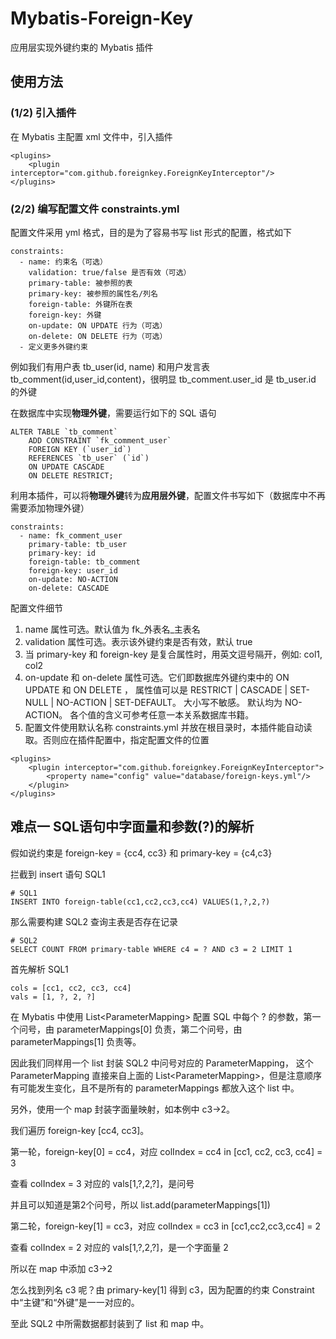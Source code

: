 # Mybatis-Foreign-Key
应用层实现外键约束的 Mybatis 插件

## 使用方法
### (1/2) 引入插件
在 Mybatis 主配置 xml 文件中，引入插件
~~~
<plugins>
    <plugin interceptor="com.github.foreignkey.ForeignKeyInterceptor"/>
</plugins>
~~~
### (2/2) 编写配置文件 constraints.yml
配置文件采用 yml 格式，目的是为了容易书写 list 形式的配置，格式如下
~~~
constraints:
  - name: 约束名（可选）
    validation: true/false 是否有效（可选）
    primary-table: 被参照的表
    primary-key: 被参照的属性名/列名
    foreign-table: 外键所在表
    foreign-key: 外键
    on-update: ON UPDATE 行为（可选）
    on-delete: ON DELETE 行为（可选）
  - 定义更多外键约束
~~~
例如我们有用户表 tb_user(id, name) 和用户发言表 tb_comment(id,user_id,content)，很明显 tb_comment.user_id 是 tb_user.id 的外键

在数据库中实现**物理外键**，需要运行如下的 SQL 语句
~~~
ALTER TABLE `tb_comment`
    ADD CONSTRAINT `fk_comment_user`
    FOREIGN KEY (`user_id`)
    REFERENCES `tb_user` (`id`)
    ON UPDATE CASCADE
    ON DELETE RESTRICT;
~~~
利用本插件，可以将**物理外键**转为**应用层外键**，配置文件书写如下（数据库中不再需要添加物理外键）
~~~
constraints:
  - name: fk_comment_user
    primary-table: tb_user
    primary-key: id
    foreign-table: tb_comment
    foreign-key: user_id
    on-update: NO-ACTION
    on-delete: CASCADE
~~~
配置文件细节
1. name 属性可选。默认值为 fk_外表名_主表名
2. validation 属性可选。表示该外键约束是否有效，默认 true
3. 当 primary-key 和 foreign-key 是复合属性时，用英文逗号隔开，例如: col1, col2
4. on-update 和 on-delete 属性可选。它们即数据库外键约束中的 ON UPDATE 和 ON DELETE ，
属性值可以是 RESTRICT | CASCADE | SET-NULL | NO-ACTION | SET-DEFAULT。
大小写不敏感。
默认均为 NO-ACTION。
各个值的含义可参考任意一本关系数据库书籍。
5. 配置文件使用默认名称 constraints.yml 并放在根目录时，本插件能自动读取。否则应在插件配置中，指定配置文件的位置 
~~~
<plugins>
    <plugin interceptor="com.github.foreignkey.ForeignKeyInterceptor">
        <property name="config" value="database/foreign-keys.yml"/>
    </plugin>
</plugins>
~~~

## 难点一 SQL语句中字面量和参数(?)的解析
假如说约束是 foreign-key = {cc4, cc3} 和 primary-key = {c4,c3}

拦截到 insert 语句 SQL1

~~~
# SQL1
INSERT INTO foreign-table(cc1,cc2,cc3,cc4) VALUES(1,?,2,?)
~~~

那么需要构建 SQL2 查询主表是否存在记录

~~~
# SQL2
SELECT COUNT FROM primary-table WHERE c4 = ? AND c3 = 2 LIMIT 1
~~~


首先解析 SQL1
~~~
cols = [cc1, cc2, cc3, cc4]
vals = [1, ?, 2, ?]
~~~

在 Mybatis 中使用 List\<ParameterMapping\> 配置 SQL 中每个 ? 的参数，第一个问号，由 parameterMappings[0] 负责，第二个问号，由 parameterMappings[1] 负责等。

因此我们同样用一个 list 封装 SQL2 中问号对应的 ParameterMapping，
这个 ParameterMapping 直接来自上面的 List\<ParameterMapping\>，但是注意顺序有可能发生变化，且不是所有的 parameterMappings 都放入这个 list 中。

另外，使用一个 map 封装字面量映射，如本例中 c3->2。

我们遍历 foreign-key [cc4, cc3]。

第一轮，foreign-key[0] = cc4，对应 colIndex = cc4 in [cc1, cc2, cc3, cc4] = 3

查看 colIndex = 3 对应的 vals[1,?,2,?]，是问号

并且可以知道是第2个问号，所以 list.add(parameterMappings[1])

第二轮，foreign-key[1] = cc3，对应 colIndex = cc3 in [cc1,cc2,cc3,cc4] = 2

查看 colIndex = 2 对应的 vals[1,?,2,?]，是一个字面量 2

所以在 map 中添加 c3->2

怎么找到列名 c3 呢？由 primary-key[1] 得到 c3，因为配置的约束 Constraint 中“主键”和“外键”是一一对应的。

至此 SQL2 中所需数据都封装到了 list 和 map 中。